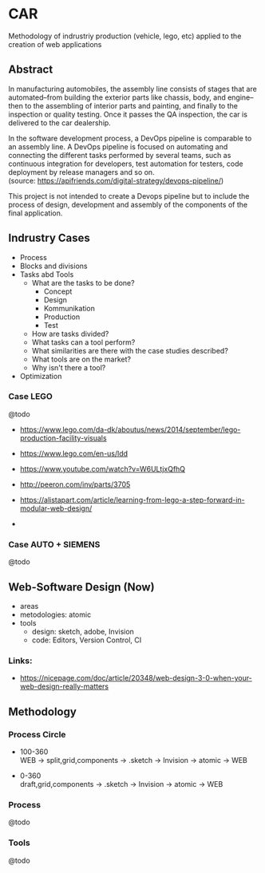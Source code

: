 # CAR
Methodology of indrustriy production (vehicle, lego, etc) applied to the creation of web applications

## Abstract
In manufacturing automobiles, the assembly line consists of stages that are automated–from building the exterior parts like chassis, body, and engine–then to the assembling of interior parts and painting, and finally to the inspection or quality testing. Once it passes the QA inspection, the car is delivered to the car dealership.  

In the software development process, a DevOps pipeline is comparable to an assembly line. A DevOps pipeline is focused on automating and connecting the different tasks performed by several teams, such as continuous integration for developers, test automation for testers, code deployment by release managers and so on.  
(source: https://apifriends.com/digital-strategy/devops-pipeline/)

This project is not intended to create a Devops pipeline but to include the process of design, development and assembly of the components of the final application.

## Indrustry Cases
- Process
- Blocks and divisions
- Tasks abd Tools
  - What are the tasks to be done?
    - Concept
    - Design
    - Kommunikation
    - Production
    - Test
  - How are tasks divided?
  - What tasks can a tool perform?
  - What similarities are there with the case studies described?
  - What tools are on the market?
  - Why isn't there a tool?
- Optimization

### Case LEGO
@todo
- https://www.lego.com/da-dk/aboutus/news/2014/september/lego-production-facility-visuals
- https://www.lego.com/en-us/ldd
- https://www.youtube.com/watch?v=W6ULtjxQfhQ
- http://peeron.com/inv/parts/3705

- https://alistapart.com/article/learning-from-lego-a-step-forward-in-modular-web-design/
-

### Case AUTO + SIEMENS
@todo

## Web-Software Design (Now)
- areas
- metodologies: atomic
- tools
  - design: sketch, adobe, Invision
  - code: Editors, Version Control, CI

### Links:
- https://nicepage.com/doc/article/20348/web-design-3-0-when-your-web-design-really-matters

## Methodology

### Process Circle
- 100-360  
  WEB -> split,grid,components -> .sketch -> Invision -> atomic -> WEB

- 0-360  
  draft,grid,components -> .sketch -> Invision -> atomic -> WEB

### Process
@todo

### Tools
@todo
